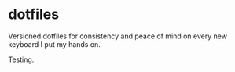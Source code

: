 # dotfiles
Versioned dotfiles for consistency and peace of mind on every new keyboard I put my hands on.

Testing.
